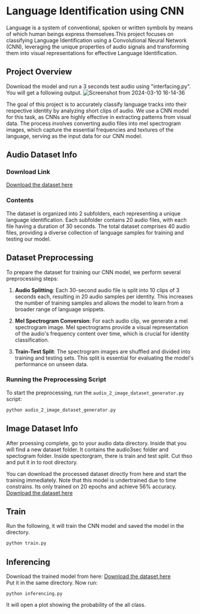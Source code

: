 # Language Identification using CNN
Language is a system of conventional, spoken or written symbols by means of which human beings express themselves.This project focuses on classifying Language Identification using a Convolutional Neural Network (CNN), leveraging the unique properties of audio signals and transforming them into visual representations for effective Language Identification.

## Project Overview
Download the model and run a 3 seconds test audio using "interfacing.py". You will get a following output.
![Screenshot from 2024-03-10 16-14-36](file:///home/saif/Pictures/Screenshots/Screenshot%20from%202024-03-10%2016-14-36.png)

The goal of this project is to accurately classify language tracks into their respective identity by analyzing short clips of audio. We use a CNN model for this task, as CNNs are highly effective in extracting patterns from visual data. The process involves converting audio files into mel spectrogram images, which capture the essential frequencies and textures of the language, serving as the input data for our CNN model.

## Audio Dataset Info
### Download Link
[Download the dataset here](https://drive.google.com/file/d/1UaTbyJ4YFx8OkpRgOqOZZEXFQkDWL74c/view?usp=sharing)

### Contents
The dataset is organized into 2 subfolders, each representing a unique language identification. Each subfolder contains 20 audio files, with each file having a duration of 30 seconds. The total dataset comprises 40 audio files, providing a diverse collection of language samples for training and testing our model.

## Dataset Preprocessing
To prepare the dataset for training our CNN model, we perform several preprocessing steps:

1. **Audio Splitting**: Each 30-second audio file is split into 10 clips of 3 seconds each, resulting in 20 audio samples per identity. This increases the number of training samples and allows the model to learn from a broader range of language snippets.

2. **Mel Spectrogram Conversion**: For each audio clip, we generate a mel spectrogram image. Mel spectrograms provide a visual representation of the audio's frequency content over time, which is crucial for identity classification.

3. **Train-Test Split**: The spectrogram images are shuffled and divided into training and testing sets. This split is essential for evaluating the model's performance on unseen data.

### Running the Preprocessing Script

To start the preprocessing, run the `audio_2_image_dataset_generator.py` script:

```bash
python audio_2_image_dataset_generator.py
```

## Image Dataset Info
After proessing complete, go to your audio data directory. Inside that you will find a new dataset folder. It contains the audio3sec folder and spectogram folder. Inside spectorgram, there is train and test split. Cut thso and put it in to root directory. 

You can download the processed dataset directly from here and start the training immediately. Note that this model is undertrained due to time constrains. Its only trained on 20 epochs and achieve 56% accuracy. 
[Download the dataset here](https://drive.google.com/drive/folders/1uYVF9ziQeq1Dilv5u_IURjxHwYiezfBq?usp=drive_link)  


## Train 
Run the following, it will train the CNN model and saved the model in the directory. 
```bash
python train.py
```

## Inferencing   
Download the trained model from here: [Download the dataset here](https://drive.google.com/file/d/18TMVzfXwlmyfuSZOssqlx1-Jd8AsEH6n/view?usp=drive_link)  
Put it in the same directory. Now run: 
```
python inferencing.py 
```
It will open a plot showing the probability of the all class. 

